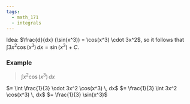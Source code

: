 ```yaml
---
tags:
  - math_171
  - integrals
---
```


Idea:
$\frac{d}{dx} (\sin(x^3)) = \cos(x^3) \cdot 3x^2$,
so it follows that
$\int 3x^2 \cos(x^3) \, dx = \sin(x^3) + C$.

### Example

> $\int x^2 \cos(x^3) \, dx$

$= \int \frac{1}{3} \cdot 3x^2 \cos(x^3) \, dx$
$= \frac{1}{3} \int 3x^2 \cos(x^3) \, dx$
$= \frac{1}{3} \sin(x^3)$